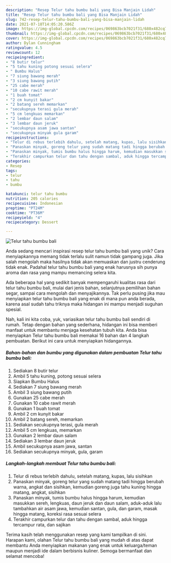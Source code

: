 ```yaml
---
description: "Resep Telur tahu bumbu bali yang Bisa Manjain Lidah"
title: "Resep Telur tahu bumbu bali yang Bisa Manjain Lidah"
slug: 742-resep-telur-tahu-bumbu-bali-yang-bisa-manjain-lidah
date: 2021-07-18T14:05:20.586Z
image: https://img-global.cpcdn.com/recipes/069863bcb7021f31/680x482cq70/telur-tahu-bumbu-bali-foto-resep-utama.jpg
thumbnail: https://img-global.cpcdn.com/recipes/069863bcb7021f31/680x482cq70/telur-tahu-bumbu-bali-foto-resep-utama.jpg
cover: https://img-global.cpcdn.com/recipes/069863bcb7021f31/680x482cq70/telur-tahu-bumbu-bali-foto-resep-utama.jpg
author: Dylan Cunningham
ratingvalue: 4.5
reviewcount: 12
recipeingredient:
- "8 butir telur"
- "5 tahu kuning potong sesuai selera"
- " Bumbu Halus"
- "7 siung bawang merah"
- "3 siung bawang putih"
- "25 cabe merah"
- "10 cabe rawit merah"
- "1 buah tomat"
- "2 cm kunyit bakar"
- "2 batang sereh memarkan"
- "secukupnya terasi gula merah"
- "5 cm lengkuas memarkan"
- "2 lembar daun salam"
- "3 lembar daun jeruk"
- "secukupnya asam jawa santan"
- "secukupnya minyak gula garam"
recipeinstructions:
- "Telur di rebus terlebih dahulu, setelah matang, kupas, lalu sisihkan"
- "Panaskan minyak, goreng telur yang sudah matang tadi hingga berubah warna, angkat dan sisihkan, kemudian goreng juga tahu kuning hingga matang, angkat, sisihkan"
- "Panaskan minyak, tumis bumbu halus hingga harum, kemudian masukkan sereh, lengkuas, daun jeruk dan daun salam, aduk-aduk lalu tambahkan air asam jawa, kemudian santan, gula, dan garam, masak hingga matang, koreksi rasa sesuai selera"
- "Terakhir campurkan telur dan tahu dengan sambal, aduk hingga tercampur rata, dan sajikan"
categories:
- Resep
tags:
- telur
- tahu
- bumbu

katakunci: telur tahu bumbu 
nutrition: 205 calories
recipecuisine: Indonesian
preptime: "PT24M"
cooktime: "PT36M"
recipeyield: "4"
recipecategory: Dessert

---
```



![Telur tahu bumbu bali](https://img-global.cpcdn.com/recipes/069863bcb7021f31/680x482cq70/telur-tahu-bumbu-bali-foto-resep-utama.jpg)

Anda sedang mencari inspirasi resep telur tahu bumbu bali yang unik? Cara menyiapkannya memang tidak terlalu sulit namun tidak gampang juga. Jika salah mengolah maka hasilnya tidak akan memuaskan dan justru cenderung tidak enak. Padahal telur tahu bumbu bali yang enak harusnya sih punya aroma dan rasa yang mampu memancing selera kita.

Ada beberapa hal yang sedikit banyak mempengaruhi kualitas rasa dari telur tahu bumbu bali, mulai dari jenis bahan, selanjutnya pemilihan bahan segar, sampai cara mengolah dan menyajikannya. Tak perlu pusing jika mau menyiapkan telur tahu bumbu bali yang enak di mana pun anda berada, karena asal sudah tahu triknya maka hidangan ini mampu menjadi suguhan spesial.




Nah, kali ini kita coba, yuk, variasikan telur tahu bumbu bali sendiri di rumah. Tetap dengan bahan yang sederhana, hidangan ini bisa memberi manfaat untuk membantu menjaga kesehatan tubuh kita. Anda bisa menyiapkan Telur tahu bumbu bali memakai 16 bahan dan 4 langkah pembuatan. Berikut ini cara untuk menyiapkan hidangannya.

<!--inarticleads1-->

##### Bahan-bahan dan bumbu yang digunakan dalam pembuatan Telur tahu bumbu bali:

1. Sediakan 8 butir telur
1. Ambil 5 tahu kuning, potong sesuai selera
1. Siapkan  Bumbu Halus
1. Sediakan 7 siung bawang merah
1. Ambil 3 siung bawang putih
1. Gunakan 25 cabe merah
1. Gunakan 10 cabe rawit merah
1. Gunakan 1 buah tomat
1. Ambil 2 cm kunyit bakar
1. Ambil 2 batang sereh, memarkan
1. Sediakan secukupnya terasi, gula merah
1. Ambil 5 cm lengkuas, memarkan
1. Gunakan 2 lembar daun salam
1. Sediakan 3 lembar daun jeruk
1. Ambil secukupnya asam jawa, santan
1. Sediakan secukupnya minyak, gula, garam




<!--inarticleads2-->

##### Langkah-langkah membuat Telur tahu bumbu bali:

1. Telur di rebus terlebih dahulu, setelah matang, kupas, lalu sisihkan
1. Panaskan minyak, goreng telur yang sudah matang tadi hingga berubah warna, angkat dan sisihkan, kemudian goreng juga tahu kuning hingga matang, angkat, sisihkan
1. Panaskan minyak, tumis bumbu halus hingga harum, kemudian masukkan sereh, lengkuas, daun jeruk dan daun salam, aduk-aduk lalu tambahkan air asam jawa, kemudian santan, gula, dan garam, masak hingga matang, koreksi rasa sesuai selera
1. Terakhir campurkan telur dan tahu dengan sambal, aduk hingga tercampur rata, dan sajikan




Terima kasih telah menggunakan resep yang kami tampilkan di sini. Harapan kami, olahan Telur tahu bumbu bali yang mudah di atas dapat membantu Anda menyiapkan makanan yang enak untuk keluarga/teman maupun menjadi ide dalam berbisnis kuliner. Semoga bermanfaat dan selamat mencoba!
